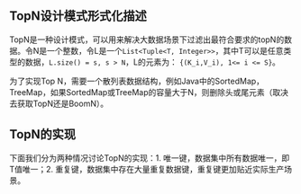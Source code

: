 ## TopN设计模式形式化描述
TopN是一种设计模式，可以用来解决大数据场景下过滤出最符合要求的topN的数据。令N是一个整数，令L是一个`List<Tuple<T, Integer>>`，其中T可以是任意类型的数据，`L.size() = s, s > N`，L的元素为：
`{(K_i,V_i), 1<= i <= S}`。

为了实现Top N，需要一个散列表数据结构，例如Java中的SortedMap，TreeMap，如果SortedMap或TreeMap的容量大于N，则删除头或尾元素（取决去获取TopN还是BoomN）。
## TopN的实现
下面我们分为两种情况讨论TopN的实现：1. 唯一键，数据集中所有数据唯一，即T值唯一；2. 重复键，数据集中存在大量重复数据键，重复键更加贴近实际生产场景。